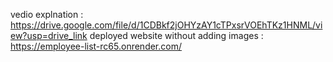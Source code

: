 vedio explnation : https://drive.google.com/file/d/1CDBkf2jOHYzAY1cTPxsrVOEhTKz1HNML/view?usp=drive_link
deployed website without adding images : https://employee-list-rc65.onrender.com/
